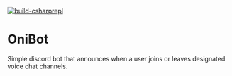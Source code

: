 [![build-csharprepl](https://github.com/Cisien/OniBot/actions/workflows/build-container.yml/badge.svg)](https://github.com/Cisien/OniBot/actions/workflows/build-container.yml)

# OniBot
Simple discord bot that announces when a user joins or leaves designated voice chat channels.
